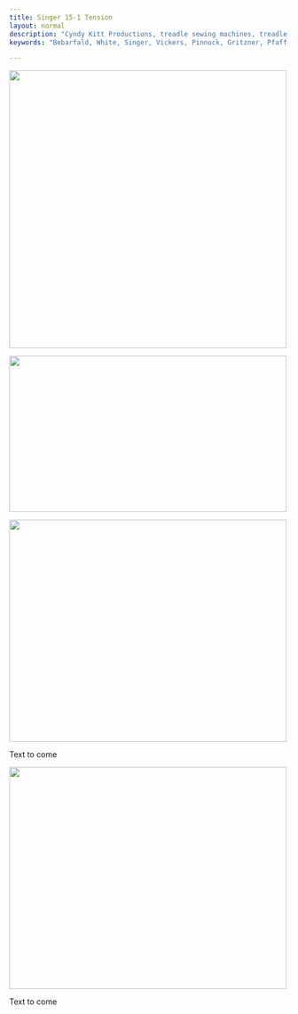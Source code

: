 ```yaml
---
title: Singer 15-1 Tension
layout: normal
description: "Cyndy Kitt Productions, treadle sewing machines, treadle sewing machine parts, sewing machine parts, vintage treadle sewing machines, reproduction sewing machine manuals, sewing machine manual, sewing, clothing, accessories, costume, bags, eco friendly, green machine, craft, treadle, design, eco sewing, sustainable craft"
keywords: "Bebarfald, White, Singer, Vickers, Pinnock, Gritzner, Pfaff, treadle sewing machine, vintage sewing machine, sewing machine manual, sewing"

---
```


<div class="container">
<div class="row my-4">
<div class="col text-center">
  <p><img class="img-fluid" src="{{ "machines/pic/singer/15-1.02.jpg" | relative_url }}" width="500" height="500" /></p>
  <p><img class="img-fluid" src="{{ "pic/TEN-S151.01.jpg" }}" width="500" height="281" /></p>
</div><!-- end col -->
</div><!-- end row -->

<div class="row my-4">
<div class="col-7 text-right">
<img class="img-fluid" src="{{ "pic/TEN-S151.00.jpg" }}" width="500" height="400" />
</div><!-- end col1 -->
<div class="col-5 h2 vertical-center">
  <p class="align-middle">Text to come</p>
</div><!-- end col2 -->
</div><!-- end row -->

<div class="row my-4">
<div class="col-7 text-right">
<img class="img-fluid" src="{{ "pic/TEN-S151.02.jpg" }}" width="500" height="400" />
</div><!-- end col1 -->
<div class="col-5 h2 vertical-center">
  <p class="align-middle">Text to come</p>
</div><!-- end col2 -->
</div><!-- end row -->

</div><!-- end container -->
